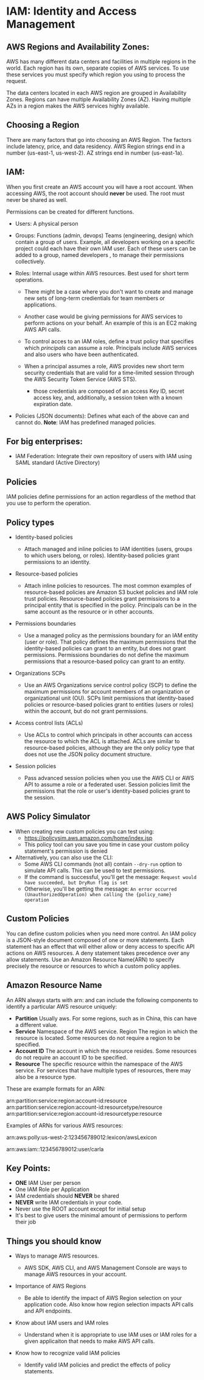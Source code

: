 # IAM: Identity and Access Management

## AWS Regions and Availability Zones:
AWS has many different data centers and facilities in multiple regions in the world. Each region has its own, separate copies of AWS services. To use these services you must specify which region you using to process the request. 

The data centers located in each AWS region are grouped in Availability Zones. Regions can have multiple Availability Zones (AZ). Having multiple AZs in a region makes the AWS services highly available. 

## Choosing a Region
There are many factors that go into choosing an AWS Region. The factors include latency, price, and data residency. AWS Region strings end in a number (us-east-1, us-west-2). AZ strings end in number (us-east-1a).

## IAM:

When you first create an AWS account you will have a root account. When accessing AWS, the root account should **never** be used. The root must never be shared as well. 

Permissions can be created for different functions. 
- Users: A physical person
- Groups: Functions (admin, devops) Teams (engineering, design) which contain a group of users. Example,  all developers working on a specific project could each have their own
IAM user. Each of these users can be added to a group, named developers , to manage their
permissions collectively. 
- Roles: Internal usage within AWS resources. Best used for short term operations.
  - There might be a case where you don't want to create and manage new sets of long-term credientials for team members or applications.

  - Another case would be giving permissions for AWS services to perform actions on your behalf. An example of this is an EC2 making AWS API calls.
  - To control acces to an IAM roles, define a trust policy that specifies which *principals* can assume a role. Principals include AWS services and also users who have been authenticated. 
  - When a principal assumes a role, AWS provides  new short term security credentials that are valid for a time-limited session through the AWS Security Token Service (AWS STS).
    - those credentials are composed of an access Key ID, secret access key, and, additionally, a session token with a known expiration date. 
    
- Policies (JSON documents): Defines what each of the above can and cannot do. **Note**: IAM has predefined managed policies.





## For big enterprises:
- IAM Federation: Integrate their own repository of users with IAM using SAML standard (Active Directory)

## Policies
IAM policies define permissions for an action regardless of the method that you use to perform the operation.

## Policy types
- Identity-based policies
  - Attach managed and inline policies to IAM identities (users, groups to which users belong, or roles). Identity-based policies grant permissions to an identity.

- Resource-based policies
  - Attach inline policies to resources. The most common examples of resource-based policies are Amazon S3 bucket policies and IAM role trust policies. Resource-based policies grant permissions to a principal entity that is specified in the policy. Principals can be in the same account as the resource or in other accounts.

- Permissions boundaries
  - Use a managed policy as the permissions boundary for an IAM entity (user or role). That policy defines the maximum permissions that the identity-based policies can grant to an entity, but does not grant permissions. Permissions boundaries do not define the maximum permissions that a resource-based policy can grant to an entity.

- Organizations SCPs
  - Use an AWS Organizations service control policy (SCP) to define the maximum permissions for account members of an organization or organizational unit (OU). SCPs limit permissions that identity-based policies or resource-based policies grant to entities (users or roles) within the account, but do not grant permissions.

- Access control lists (ACLs)
  - Use ACLs to control which principals in other accounts can access the resource to which the ACL is attached. ACLs are similar to resource-based policies, although they are the only policy type that does not use the JSON policy document structure. 

- Session policies
  - Pass advanced session policies when you use the AWS CLI or AWS API to assume a role or a federated user. Session policies limit the permissions that the role or user's identity-based policies grant to the session. 

## AWS Policy Simulator
- When creating new custom policies you can test using:
  - https://policysim.aws.amazon.com/home/index.jsp
  - This policy tool can you save you time in case your custom policy statement's permission is denied
- Alternatively, you can also use the CLI:
    - Some AWS CLI commands (not all) contain `--dry-run` option to simulate API calls. This can be used to test permissions.
    - If the command is successful, you'll get the message: `Request would have succeeded, but DryRun flag is set`
    - Otherwise, you'll be getting the message: `An error occurred (UnauthorizedOperation) when calling the {policy_name} operation`

## Custom Policies
You can define custom policies when you need more control. An IAM policy is a JSON-style document composed of one or more statements. Each statement has an effect that will either allow or deny access
to specific API actions on AWS resources. A deny statement takes precedence over any
allow statements. Use an Amazon Resource Name(ARN) to specify precisely the resource or resources to which a custom policy applies. 



## Amazon Resource Name
An ARN always starts with arn: and can include the following components to identify a
particular AWS resource uniquely:
- **Partition** Usually aws. For some regions, such as in China, this can have a different
value.
- **Service** Namespace of the AWS service.
Region The region in which the resource is located. Some resources do not require a
region to be specified.
- **Account ID** The account in which the resource resides. Some resources do not require an account ID to be specified.
- **Resource** The specific resource within the namespace of the AWS service. For services that
have multiple types of resources, there may also be a resource type.


These are example formats for an ARN:

arn:partition:service:region:account-id:resource
arn:partition:service:region:account-id:resourcetype/resource
arn:partition:service:region:account-id:resourcetype:resource

Examples of ARNs for various AWS resources:
<!-- Amazon Polly Lexicon -->
arn:aws:polly:us-west-2:123456789012:lexicon/awsLexicon
<!-- IAM user name -->
arn:aws:iam::123456789012:user/carla
  
## Key Points:
- **ONE** IAM User per person 
- One IAM Role per Application
- IAM credentials should **NEVER** be shared
- **NEVER** write IAM credentials in your code. 
- Never use the ROOT account except for initial setup
- It's best to give users the minimal amount of permissions to perform their job

## Things you should know
- Ways to manage AWS resources.
  - AWS SDK, AWS CLI, and AWS Management Console are ways to manage AWS resources in your account.
- Importance of AWS Regions
  - Be able to identify the impact of AWS Region selection on your application code. Also know how region selection impacts API calls and API endpoints. 

- Know about IAM users and IAM roles
  - Understand when it is appropriate to use IAM uses or IAM roles for a given applicaiton that needs to make AWS API calls. 

- Know how to recognize valid IAM policies
  - Identify valid IAM policies and predict the effects of policy statements. 